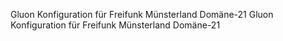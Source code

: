 Gluon Konfiguration für Freifunk Münsterland Domäne-21
Gluon Konfiguration für Freifunk Münsterland Domäne-21
